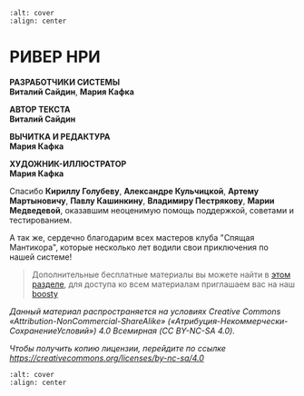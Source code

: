 ```{image} ./img/cover.jpg
:alt: cover
:align: center
```

# РИВЕР НРИ

**РАЗРАБОТЧИКИ СИСТЕМЫ**    
**Виталий Сайдин**, **Мария Кафка**

**АВТОР ТЕКСТА**    
**Виталий Сайдин**

**ВЫЧИТКА И РЕДАКТУРА**    
**Мария Кафка**

**ХУДОЖНИК-ИЛЛЮСТРАТОР**    
**Мария Кафка**

Спасибо **Кириллу Голубеву**, **Александре Кульчицкой**, **Артему Мартыновичу**, **Павлу Кашинкину**, **Владимиру Пестрякову**, **Марии Медведевой**, оказавшим неоценимую помощь поддержкой, советами и тестированием.

А так же, сердечно благодарим всех мастеров клуба "Спящая Мантикора", которые несколько лет водили свои приключения по нашей системе!

> Дополнительные бесплатные материалы вы можете найти в [этом разделе](resources), для доступа ко всем материалам приглашаем вас на наш [boosty](https://boosty.to/river_rpg)

_Данный материал распространяется на условиях Creative Commons «Attribution-NonCommercial-ShareAlike» («Атрибуция-Некоммерчески-
СохранениеУсловий») 4.0 Всемирная (CC BY-NC-SA 4.0)._

_Чтобы получить копию лицензии, перейдите по ссылке https://creativecommons.org/licenses/by-nc-sa/4.0_

```{image} ./img/license.jpg
:alt: cover
:align: center
```
